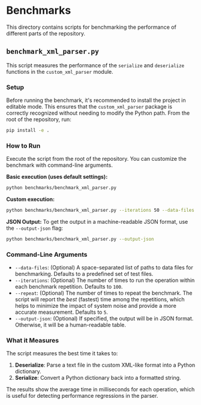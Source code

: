 # Benchmarks

This directory contains scripts for benchmarking the performance of different parts of the repository.

## `benchmark_xml_parser.py`

This script measures the performance of the `serialize` and `deserialize` functions in the `custom_xml_parser` module.

### Setup

Before running the benchmark, it's recommended to install the project in editable mode. This ensures that the `custom_xml_parser` package is correctly recognized without needing to modify the Python path. From the root of the repository, run:

```bash
pip install -e .
```

### How to Run

Execute the script from the root of the repository. You can customize the benchmark with command-line arguments.

**Basic execution (uses default settings):**
```bash
python benchmarks/benchmark_xml_parser.py
```

**Custom execution:**
```bash
python benchmarks/benchmark_xml_parser.py --iterations 50 --data-files path/to/your/data.txt
```

**JSON Output:**
To get the output in a machine-readable JSON format, use the `--output-json` flag:
```bash
python benchmarks/benchmark_xml_parser.py --output-json
```

### Command-Line Arguments

-   `--data-files`: (Optional) A space-separated list of paths to data files for benchmarking. Defaults to a predefined set of test files.
-   `--iterations`: (Optional) The number of times to run the operation within each benchmark repetition. Defaults to `100`.
-   `--repeat`: (Optional) The number of times to repeat the benchmark. The script will report the *best* (fastest) time among the repetitions, which helps to minimize the impact of system noise and provide a more accurate measurement. Defaults to `5`.
-   `--output-json`: (Optional) If specified, the output will be in JSON format. Otherwise, it will be a human-readable table.

### What it Measures

The script measures the best time it takes to:

1.  **Deserialize**: Parse a text file in the custom XML-like format into a Python dictionary.
2.  **Serialize**: Convert a Python dictionary back into a formatted string.

The results show the average time in milliseconds for each operation, which is useful for detecting performance regressions in the parser.

